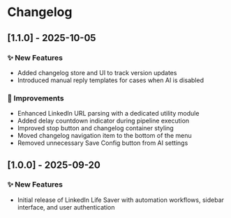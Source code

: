 # Changelog

## [1.1.0] - 2025-10-05

### ✨ New Features
- Added changelog store and UI to track version updates
- Introduced manual reply templates for cases when AI is disabled

### 🔧 Improvements
- Enhanced LinkedIn URL parsing with a dedicated utility module
- Added delay countdown indicator during pipeline execution
- Improved stop button and changelog container styling
- Moved changelog navigation item to the bottom of the menu
- Removed unnecessary Save Config button from AI settings

## [1.0.0] - 2025-09-20

### ✨ New Features
- Initial release of LinkedIn Life Saver with automation workflows, sidebar interface, and user authentication
